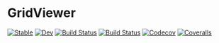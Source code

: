 # GridViewer

[![Stable](https://img.shields.io/badge/docs-stable-blue.svg)](https://Arkoniak.github.io/GridViewer.jl/stable)
[![Dev](https://img.shields.io/badge/docs-dev-blue.svg)](https://Arkoniak.github.io/GridViewer.jl/dev)
[![Build Status](https://travis-ci.com/Arkoniak/GridViewer.jl.svg?branch=master)](https://travis-ci.com/Arkoniak/GridViewer.jl)
[![Build Status](https://ci.appveyor.com/api/projects/status/github/Arkoniak/GridViewer.jl?svg=true)](https://ci.appveyor.com/project/Arkoniak/GridViewer-jl)
[![Codecov](https://codecov.io/gh/Arkoniak/GridViewer.jl/branch/master/graph/badge.svg)](https://codecov.io/gh/Arkoniak/GridViewer.jl)
[![Coveralls](https://coveralls.io/repos/github/Arkoniak/GridViewer.jl/badge.svg?branch=master)](https://coveralls.io/github/Arkoniak/GridViewer.jl?branch=master)
